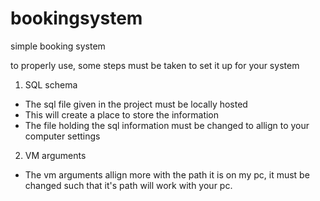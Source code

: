 # bookingsystem
simple booking system


to properly use, some steps must be taken to set it up for your system

1) SQL schema

- The sql file given in the project must be locally hosted 
- This will create a place to store the information
- The file holding the sql information must be changed to allign to your computer settings

2) VM arguments

- The vm arguments allign more with the path it is on my pc, it must be changed such that it's path will work with your pc.
